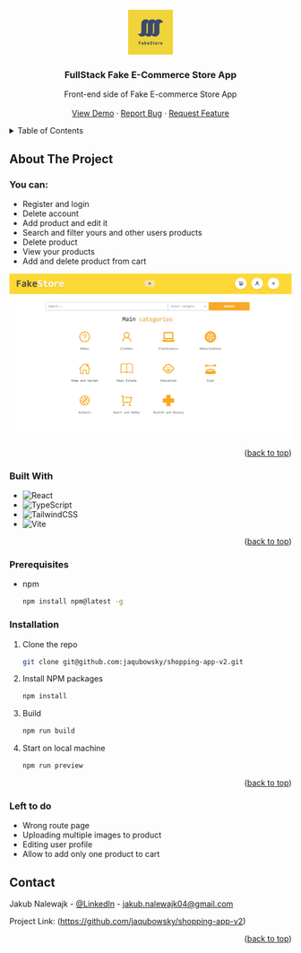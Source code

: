 <!-- PROJECT LOGO -->

<br />
<div align="center">
  <a href="https://github.com/jaqubowsky/shopping-app-v2">
    <img src="/src/assets/logo.png" alt="Logo" width="80" height="80">
  </a>

<h3 align="center">FullStack Fake E-Commerce Store App</h3>

  <p align="center">
   Front-end side of Fake E-commerce Store App
    <br />
    <br />
    <a href="https://boisterous-pastelito-fa5201.netlify.app">View Demo</a>
    ·
    <a href="https://github.com/jaqubowsky/shopping-app-v2/issues">Report Bug</a>
    ·
    <a href="https://github.com/jaqubowsky/shopping-app-v2/issues">Request Feature</a>
  </p>
</div>


<!-- TABLE OF CONTENTS -->
<details>
  <summary>Table of Contents</summary>
  <ol>
    <li>
      <a href="#about-the-project">About The Project</a>
      <ul>
        <li><a href="#built-with">Built With</a></li>
      </ul>
    </li>
    <li>
      <a href="#prerequisites">Prerequisites</a>
    </li>
    <li>
      <a href="#installation">Installation</a>
    </li>
    </li>
    <li><a href="#contact">Contact</a></li>
    <li>
      <a href="#left-to-do">Left to do</a>
    </li>
  </ol>
</details>

<!-- ABOUT THE PROJECT -->
## About The Project
<h3>You can: </h3>
<ul>
  <li>Register and login</li>
  <li>Delete account</li>
  <li>Add product and edit it</li>
  <li>Search and filter yours and other users products</li>
  <li>Delete product</li>
  <li>View your products</li>
  <li>Add and delete product from cart</li>
</ul>

[![Fake Store Project Screenshot][product-screenshot]](https://boisterous-pastelito-fa5201.netlify.app)
  
<p align="right">(<a href="#readme-top">back to top</a>)</p>

### Built With

* ![React][React]
* ![TypeScript][TypeScript]
* ![TailwindCSS][TailwindCSS]
* ![Vite][Vite]

<p align="right">(<a href="#readme-top">back to top</a>)</p>

<!-- GETTING STARTED -->
### Prerequisites

* npm
  ```sh
  npm install npm@latest -g
  ```

### Installation

1. Clone the repo
   ```sh
   git clone git@github.com:jaqubowsky/shopping-app-v2.git
   ```
2. Install NPM packages
   ```sh
   npm install
   ```
3. Build
   ```sh
   npm run build
   ```
4. Start on local machine
   ```sh
   npm run preview
   ```
  
<p align="right">(<a href="#readme-top">back to top</a>)</p>

<!-- LEFT TO DO -->
### Left to do

<ul>
 <li>Wrong route page</li>
 <li>Uploading multiple images to product</li>
 <li>Editing user profile</li>
 <li>Allow to add only one product to cart</li>
</ul>

<!-- CONTACT -->
## Contact

Jakub Nalewajk - [@LinkedIn](https://www.linkedin.com/in/jakub-nalewajk/) - jakub.nalewajk04@gmail.com

Project Link: (https://github.com/jaqubowsky/shopping-app-v2)

<p align="right">(<a href="#readme-top">back to top</a>)</p>

<!-- MARKDOWN LINKS & IMAGES -->
<!-- https://www.markdownguide.org/basic-syntax/#reference-style-links. -->
[Vite]: https://img.shields.io/badge/Vite-B73BFE?style=for-the-badge&logo=vite&logoColor=FFD62E
[React]: https://img.shields.io/badge/react-%2320232a.svg?style=for-the-badge&logo=react&logoColor=%2361DAFB
[TailwindCSS]: https://img.shields.io/badge/tailwindcss-%2338B2AC.svg?style=for-the-badge&logo=tailwind-css&logoColor=white
[TypeScript]: https://img.shields.io/badge/typescript-%23007ACC.svg?style=for-the-badge&logo=typescript&logoColor=white
[product-screenshot]: /src/assets/prev.png


